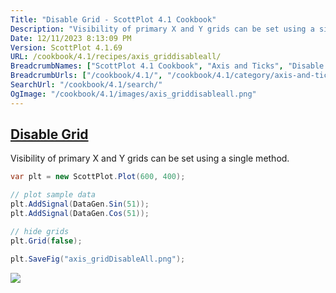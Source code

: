 ```yaml
---
Title: "Disable Grid - ScottPlot 4.1 Cookbook"
Description: "Visibility of primary X and Y grids can be set using a single method."
Date: 12/11/2023 8:13:09 PM
Version: ScottPlot 4.1.69
URL: /cookbook/4.1/recipes/axis_griddisableall/
BreadcrumbNames: ["ScottPlot 4.1 Cookbook", "Axis and Ticks", "Disable Grid"]
BreadcrumbUrls: ["/cookbook/4.1/", "/cookbook/4.1/category/axis-and-ticks", "/cookbook/4.1/recipes/axis_griddisableall/"]
SearchUrl: "/cookbook/4.1/search/"
OgImage: "/cookbook/4.1/images/axis_griddisableall.png"
---
```


<h2><a id='disable-grid' href='/cookbook/4.1/recipes/axis_griddisableall/'>Disable Grid</a></h2>

Visibility of primary X and Y grids can be set using a single method.

```cs
var plt = new ScottPlot.Plot(600, 400);

// plot sample data
plt.AddSignal(DataGen.Sin(51));
plt.AddSignal(DataGen.Cos(51));

// hide grids
plt.Grid(false);

plt.SaveFig("axis_gridDisableAll.png");
```

<img src='../../images/axis_griddisableall.png' class='d-block mx-auto my-5' />


